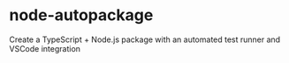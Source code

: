 # node-autopackage
Create a TypeScript + Node.js package with an automated test runner and VSCode integration
